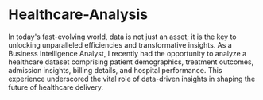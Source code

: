 # Healthcare-Analysis
In today's fast-evolving world, data is not just an asset; it is the key to unlocking unparalleled efficiencies and transformative insights. 
As a Business Intelligence Analyst, I recently had the opportunity to analyze a healthcare dataset comprising patient demographics, treatment outcomes, admission insights, billing details, and hospital performance. 
This experience underscored the vital role of data-driven insights in shaping the future of healthcare delivery. 


